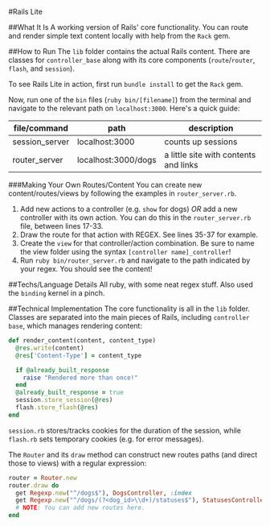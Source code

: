 #Rails Lite

##What It Is
A working version of Rails' core functionality. You can route and render simple text content locally with help from the `Rack` gem.

##How to Run
The `lib` folder contains the actual Rails content. There are classes for `controller_base` along with its core components (`route`/`router`, `flash`, and `session`).

To see Rails Lite in action, first run `bundle install` to get the `Rack` gem.

Now, run one of the `bin` files (`ruby bin/[filename]`) from the terminal and navigate to the relevant path on `localhost:3000`. Here's a quick guide:

file/command    | path                | description
----------------|---------------------|-------------
session_server  | localhost:3000      | counts up sessions
router_server   | localhost:3000/dogs | a little site with contents and links

###Making Your Own Routes/Content
You can create new content/routes/views by following the examples in `router_server.rb`.

1. Add new actions to a controller (e.g. `show` for dogs) *OR* add a new controller with its own action. You can do this in the `router_server.rb` file, between lines 17-33.
2. Draw the route for that action with REGEX. See lines 35-37 for example.
3. Create the `view` for that controller/action combination. Be sure to name the view folder using the syntax `[controller name]_controller`!
4. Run `ruby bin/router_server.rb` and navigate to the path indicated by your regex. You should see the content!

##Techs/Language Details
All ruby, with some neat regex stuff. Also used the `binding` kernel in a pinch.

##Technical Implementation
The core functionality is all in the `lib` folder. Classes are separated into the main pieces of Rails, including `controller base`, which manages rendering content:
```ruby
def render_content(content, content_type)
  @res.write(content)
  @res['Content-Type'] = content_type

  if @already_built_response
    raise "Rendered more than once!"
  end
  @already_built_response = true
  session.store_session(@res)
  flash.store_flash(@res)
end
```

`session.rb` stores/tracks cookies for the duration of the session, while `flash.rb` sets temporary cookies (e.g. for error messages).

The `Router` and its `draw` method can construct new routes paths (and direct those to views) with a regular expression:

```ruby
router = Router.new
router.draw do
  get Regexp.new("^/dogs$"), DogsController, :index
  get Regexp.new("^/dogs/(?<dog_id>\\d+)/statuses$"), StatusesController, :index
  # NOTE: You can add new routes here.
end
```
